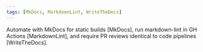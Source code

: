 ```yaml
---
tags: [MkDocs, MarkdownLint, WriteTheDocs]
---
```

Automate with MkDocs for static builds [MkDocs], run markdown-lint in GH Actions [MarkdownLint], and require PR reviews identical to code pipelines [WriteTheDocs].
